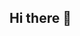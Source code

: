 ## Hi there 👋

<!--
**akshatlamba1/akshatlamba1** is a ✨ _special_ ✨ repository because its `README.md` (this file) appears on your GitHub profile.

# 👋 Hi, I'm Akshat

🎓 AI/ML undergraduate | 💡 GenAI Enthusiast | 🤖 Developer of Intelligent Systems  
📍 New Delhi, India  
🔭 Currently building practical GenAI and ML applications using LLMs, LangChain, and Streamlit.

---

## 🔍 Objective

I am an undergraduate student pursuing Artificial Intelligence and Machine Learning with a passion for solving real-world problems using intelligent systems. I'm particularly interested in GenAI, NLP, and building end-to-end AI solutions that make an impact. With hands-on experience in LLMs, open-source tools, and APIs, I aim to innovate and contribute to the AI/ML ecosystem.

---

## 🛠️ Skills

**Languages & Libraries:**  
Python, C, Pandas, NumPy, scikit-learn, TensorFlow, Streamlit, Matplotlib, NLTK  

**Core ML Skills:**  
Machine Learning, Deep Learning, Data Analysis, NLP, Computer Vision, Data Pre-processing, API Integration  

**GenAI & Tools:**  
Large Language Models (LLMs), LangChain, HuggingFace, Retrieval-Augmented Generation (RAG)  

---

## 📁 Projects

### 🧠 AI Resume Assistant (LLM-Powered)  
*Python | Streamlit | LLM API Integration*

- Developed a conversational assistant to analyze and enhance resumes using LLMs.
- Provided job-specific feedback, grammar corrections, and ATS optimization.
- Built an interactive UI with Streamlit.
- Integrated job descriptions for tailored suggestions.

### 💬 Voice & Text Chatbot  
*Python | GUI | Speech-to-Text | Text-to-Speech | Gemini API*

- A dual-mode chatbot that supports both voice and text input/output.
- Utilized Gemini API for conversational AI.
- Incorporated `pyttsx3` for TTS and `Vosk` with `sounddevice` for STT.
- Built a user-friendly GUI with Streamlit.

### 🎬 Sentiment Analysis on Movie Reviews  
*Python | TensorFlow | LSTM | NLP*

- Built a binary sentiment classifier using LSTM neural networks.
- Cleaned and vectorized a large dataset of movie reviews.
- Designed an end-to-end ML pipeline from preprocessing to deployment.

---

## 🎓 Education

**B.Tech in Artificial Intelligence and Machine Learning**  
Guru Gobind Singh Indraprastha University  
Greater Noida, Expected 2026

**12th Grade**  
Chinmaya Vidyalaya, New Delhi, 2022

---

## 🏆 Achievements & Leadership

- 🥈 **2nd Place - BitWARS Hackathon, 2025**  
  Developed an innovative AI/ML solution with a collaborative team.

- ✍️ **Former Content Head - Cultural Club**  
  Led content strategy and writing for university cultural activities.

---

## 📫 Contact Me

- 📧 Email: [akshatlamba4@gmail.com](mailto:akshatlamba4@gmail.com) | [akshatlambatech@gmail.com](mailto:akshatlambatech@gmail.com)  
- 🔗 LinkedIn: [linkedin.com/in/akshat-lamba-a56011370](https://www.linkedin.com/in/akshat-lamba-a56011370/)  
- 💻 GitHub: [github.com/akshatlamba1](https://github.com/akshatlamba1)

---

_Always open to collaboration, internships, and freelance opportunities in AI/ML and GenAI!_
